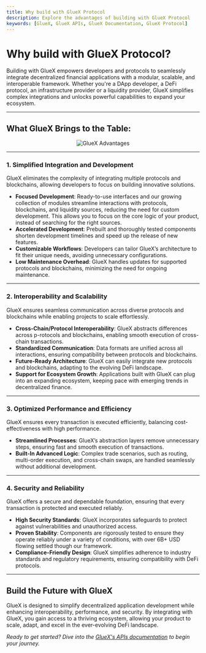 ```yaml
---
title: Why build with GlueX Protocol
description: Explore the advantages of building with GlueX Protocol
keywords: [GlueX, GlueX APIs, GlueX Documentation, GlueX Protocol]
---
```

<head>
    <!-- Meta -->
    <meta charset="UTF-8"/>
    <meta name="viewport" content="width=device-width, initial-scale=1.0"/>
    <meta name="description" content="Explore the advantages of building with GlueX Protocol" />
    <meta name="keywords" content="Build with GlueX, why build with GlueX Protocol, GlueX building, GlueX APIs, GlueX Docs, GlueX Docs, DeFi, Docs, Decentralized Finance, Blockchain, dApps, API suite, cross-chain, liquidity aggregation, gas fee management" />
    <meta name="author" content="GlueX Protocol" />
    <!-- Open Graph -->
    <meta property="og:title" content="Why build with GlueX Protocol | GlueX Protocol" />
    <meta property="og:description" content="Explore the advantages of building with GlueX Protocol" />
    <meta property="og:image" content="https://docs.gluex.xyz/banner.jpg" />
    <meta property="og:url" content="https://docs.gluex.xyz/gluex-protocol/why-build-with-gluex" />
    <meta property="og:type" content="website" />
    <!-- Twitter -->
    <meta name="twitter:title" content="Why build with GlueX Protocol | GlueX Protocol" />
    <meta name="twitter:url" content="https://docs.gluex.xyz/gluex-protocol/why-build-with-gluex" />
    <meta name="twitter:description" content="Explore the advantages of building with GlueX Protocol" />
    <meta name="twitter:image" content="https://docs.gluex.xyz/banner.jpg" />
    <meta name="twitter:card" content="https://docs.gluex.xyz/banner.jpg" />
</head>


# Why build with GlueX Protocol?

Building with GlueX empowers developers and protocols to seamlessly integrate decentralized financial applications with
a modular, scalable, and interoperable framework. Whether you're a DApp developer, a DeFi protocol, an infrastructure
provider or a liquidity provider, GlueX simplifies complex integrations and unlocks powerful capabilities to expand your
ecosystem.

---

## What GlueX Brings to the Table:

<div align="center">
    <figure>
        <img src="/docs/gluex-protocol/what-gluex-brings-to-the-table.png" alt="GlueX Advantages" />
        <figcaption></figcaption>
    </figure>
</div>

---

### 1. Simplified Integration and Development

GlueX eliminates the complexity of integrating multiple protocols and blockchains, allowing developers to focus on
building innovative solutions.

- **Focused Development**: Ready-to-use interfaces and our growing collection of modules streamline interactions with
  protocols, blockchains, and liquidity sources, reducing the need for custom development. This allows you to focus on
  the core logic of your product, instead of searching for the right sources.
- **Accelerated Development**: Prebuilt and thoroughly tested components shorten development timelines and speed up the
  release of new features.
- **Customizable Workflows**: Developers can tailor GlueX’s architecture to fit their unique needs, avoiding unnecessary
  configurations.
- **Low Maintenance Overhead**: GlueX handles updates for supported protocols and blockchains, minimizing the need for
  ongoing maintenance.

---

### 2. Interoperability and Scalability

GlueX ensures seamless communication across diverse protocols and blockchains while enabling projects to scale
effortlessly.

- **Cross-Chain/Protocol Interoperability**: GlueX abstracts differences across p-rotocols and blockchains, enabling
  smooth execution of cross-chain transactions.
- **Standardized Communication**: Data formats are unified across all interactions, ensuring compatibility between
  protocols and blockchains.
- **Future-Ready Architecture**: GlueX can easily integrate new protocols and blockchains, adapting to the evolving DeFi
  landscape.
- **Support for Ecosystem Growth**: Applications built with GlueX can plug into an expanding ecosystem, keeping pace
  with emerging trends in decentralized finance.

---

### 3. Optimized Performance and Efficiency

GlueX ensures every transaction is executed efficiently, balancing cost-effectiveness with high performance.

- **Streamlined Processes**: GlueX’s abstraction layers remove unnecessary steps, ensuring fast and smooth execution of
  transactions.
- **Built-In Advanced Logic**: Complex trade scenarios, such as routing, multi-order execution, and cross-chain swaps,
  are handled seamlessly without additional development.

---

### 4. Security and Reliability

GlueX offers a secure and dependable foundation, ensuring that every transaction is protected and executed reliably.

- **High Security Standards**: GlueX incorporates safeguards to protect against vulnerabilities and unauthorized access.
- **Proven Stability**: Components are rigorously tested to ensure they operate reliably under a variety of conditions,
  with over 6B+ USD flowing settled though our framework.
- **Compliance-Friendly Design**: GlueX simplifies adherence to industry standards and regulatory requirements, ensuring
  compatibility with DeFi protocols.

---

## Build the Future with GlueX

GlueX is designed to simplify decentralized application development while enhancing interoperability, performance, and
security. By integrating with GlueX, you gain access to a thriving ecosystem, allowing your product to scale, adapt, and
excel in the ever-evolving DeFi landscape.

_Ready to get started? Dive into the_ [_GlueX's APIs documentation_](../gluex-apis/) _to begin your journey._
